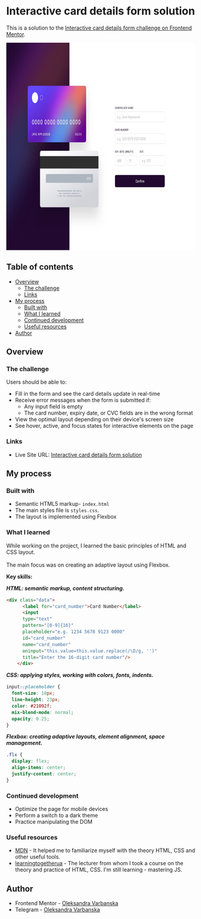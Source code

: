 # Interactive card details form solution

This is a solution to the [Interactive card details form challenge on Frontend Mentor](https://www.frontendmentor.io/challenges/interactive-card-details-form-XpS8cKZDWw). 

<img height="550px" width="500px" src="design/desktop-design.jpg"/>

## Table of contents

- [Overview](#overview)
  - [The challenge](#the-challenge)
  - [Links](#links)
- [My process](#my-process)
  - [Built with](#built-with)
  - [What I learned](#what-i-learned)
  - [Continued development](#continued-development)
  - [Useful resources](#useful-resources)
- [Author](#author)

## Overview

### The challenge

Users should be able to:

- Fill in the form and see the card details update in real-time
- Receive error messages when the form is submitted if:
  - Any input field is empty
  - The card number, expiry date, or CVC fields are in the wrong format
- View the optimal layout depending on their device's screen size
- See hover, active, and focus states for interactive elements on the page

### Links

- Live Site URL: [Interactive card details form solution](https://oleksandravarbanska.github.io/interactive-card/)

## My process

### Built with

- Semantic HTML5 markup- `index.html`
- The main styles file is `styles.css`.
- The layout is implemented using Flexbox

### What I learned
While working on the project, I learned the basic principles of HTML and CSS layout. <br></br>The main focus was on creating an adaptive layout using Flexbox.

**Key skills:**

***HTML: semantic markup, content structuring.***

  ```html
 <div class="data">
        <label for="card_number">Card Number</label>
        <input 
        type="text" 
        pattern="[0-9]{16}"
        placeholder="e.g. 1234 5678 9123 0000" 
        id="card_number" 
        name="card_number" 
        oninput="this.value=this.value.replace(/\D/g, '')"
        title="Enter the 16-digit card number"/>
      </div>
```
            
***CSS: applying styles, working with colors, fonts, indents.***

```css
input::placeholder {
  font-size: 18px;
  line-height: 23px;
  color: #21092f;
  mix-blend-mode: normal;
  opacity: 0.25;
}
```

***Flexbox: creating adaptive layouts, element alignment, space management.***

```css
.flx {
  display: flex;
  align-items: center;
  justify-content: center;
}
```

### Continued development

- Optimize the page for mobile devices
- Perform a switch to a dark theme
- Practice manipulating the DOM

### Useful resources

- [MDN](https://developer.mozilla.org/en-US/) - It helped me to familiarize myself with the theory HTML, CSS and other useful tools.
- [learningtogetherua](https://www.youtube.com/@itmentor) - The lecturer from whom I took a course on the theory and practice of HTML, CSS. I'm still learning - mastering JS.

## Author

- Frontend Mentor - [Oleksandra Varbanska](https://github.com/OleksandraVarbanska)
- Telegram - [Oleksandra Varbanska](https://t.me/nemin_na_ari)

